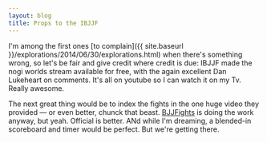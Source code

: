 ```yaml
---
layout: blog
title: Props to the IBJJF
---
```

I'm among the first ones [to complain]({{ site.baseurl }}/explorations/2014/06/30/explorations.html) when there's something wrong, so let's be fair and give credit where credit is due: IBJJF made the nogi worlds stream available for free, with the again excellent Dan Lukeheart on comments. It's all on youtube so I can watch it on my Tv. Really awesome.

The next great thing would be to index the fights in the one huge video they provided — or even better, chunck that beast. [BJJFights](http://bjjfights.com/) is doing the work anyway, but yeah. Official is better. ANd while I'm dreaming, a blended-in scoreboard and timer would be perfect. But we're getting there.